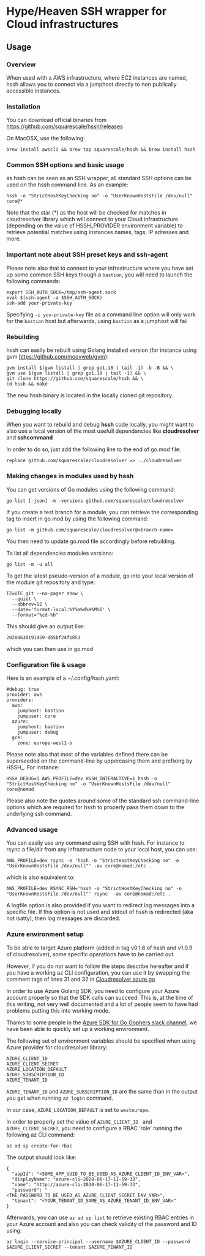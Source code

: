 Hype/Heaven SSH wrapper for Cloud infrastructures
=================================================

Usage
-----

### Overview

When used with a AWS infrastructure, where EC2 instances are named, hssh  allows you to connect via a jumphost
directly to non publically accessible instances.

### Installation

You can download official binaries from https://github.com/squarescale/hssh/releases

On MacOSX, use the following:

```
brew install awscli && brew tap squarescale/hssh && brew install hssh
```

### Common SSH options and basic usage

as hssh can be seen as an SSH wrapper, all standard SSH options can be used on the hssh command line. As an example:

```
hssh -o "StrictHostKeyChecking no" -o "UserKnownHostsFile /dev/null" core@*
```

Note that the star (*) as the host will be checked for matches in cloudresolver library which will connect to your Cloud infrastructure (depending on the value of HSSH_PROVIDER environment variable) to retrieve potential matches using instances names, tags, IP adresses and more.

### Important note about SSH preset keys and ssh-agent

Please note also that to connect to your infrastructure where you have set up some common SSH keys though a `bastion`,
you will need to launch the following commands:

```
export SSH_AUTH_SOCK=/tmp/ssh-agent.sock
eval $(ssh-agent -a $SSH_AUTH_SOCK)
ssh-add your-private-key
```

Specifying `-i you-private-key` file as a command line option will only work for the `bastion` host but afterwards, using `bastion` as a jumphost will fail

### Rebuilding

hssh can easily be rebuilt using Golang installed version (for instance using gvm https://github.com/moovweb/gvm):

```
gvm install $(gvm listall | grep go1.18 | tail -1) -b -B && \
gvm use $(gvm listall | grep go1.18 | tail -1) && \
git clone https://github.com/squarescale/hssh && \
cd hssh && make
```

The new hssh binary is located in the locally cloned git repository.

### Debugging locally

When you want to rebuild and debug **hssh** code locally, you might want to also use a local version of the most usefull dependancies like **cloudresolver** and **sshcommand**

In order to do so, just add the following line to the end of go.mod file:

```
replace github.com/squarescale/cloudresolver => ../cloudresolver
```

### Making changes in modules used by hssh

You can get versions of Go modules using the following command:

```go list [-json] -m -versions github.com/squarescale/cloudresolver```

If you create a test branch for a module, you can retrieve the corresponding tag to insert in go.mod
by using the following command:

```go list -m github.com/squarescale/cloudresolver@<branch-name>```

You then need to update go.mod file accordingly before rebuilding.

To list all dependencies modules versions:

```
go list -m -u all
```

To get the latest pseudo-version of a module, go into your local version of the module git repository and type:

```
TZ=UTC git --no-pager show \
  --quiet \
  --abbrev=12 \
  --date='format-local:%Y%m%d%H%M%S' \
  --format="%cd-%h"
```

This should give an output like:

```
20200630191459-0b5bf24f1853
```

which you can then use in go.mod

### Configuration file & usage

Here is an example of a ~/.config/hssh.yaml:

```
#debug: true
provider: aws
providers:
  aws:
    jumphost: bastion
    jumpuser: core
  azure:
    jumphost: bastion
    jumpuser: debug
  gce:
    zone: europe-west1-b
```

Please note also that most of the variables defined there can be superseeded on the command-line by uppercasing them and prefixing by HSSH_. For instance:

```
HSSH_DEBUG=1 AWS_PROFILE=dev HSSH_INTERACTIVE=1 hssh -o "StrictHostKeyChecking no" -o "UserKnownHostsFile /dev/null" core@nomad
```

Please also note the quotes around some of the standard ssh command-line options which are required for hssh to properly pass them down to the underlying ssh command.

### Advanced usage

You can easily use any command using SSH with hssh. For instance to rsync a file/dir from any infrastructure node to your local host, you can use:

```
AWS_PROFILE=dev rsync -e 'hssh -o "StrictHostKeyChecking no" -o "UserKnownHostsFile /dev/null"' -av core@nomad:/etc .
```
which is also equivalent to:
```
AWS_PROFILE=dev RSYNC_RSH='hssh -o "StrictHostKeyChecking no" -o "UserKnownHostsFile /dev/null"' rsync  -av core@nomad:/etc .
```

A logfile option is also provided if you want to redirect log messages into a specific file. If this option is not used and
stdout of hssh is redirected (aka not isatty), then log messages are discarded.

### Azure environment setup

To be able to target Azure platform (added in tag v0.1.6 of hssh and v1.0.9 of cloudresolver), some specific operations have to be carried out.

However, if you do not want
to follow the steps describe hereafter and if you have a working az CLI configuration, you can use it by swapping
the comment tags of lines 31 and 32 in [Cloudresolver azure.go](https://github.com/squarescale/cloudresolver/blob/master/azure.go#L31)

In order to use Azure Golang SDK, you need to configure your Azure account properly so that the SDK calls can succeed. This is, at the time of this writing, not very well documented and a lot of people seem to have had problems putting this into working mode.

Thanks to some people in the [Azure SDK for Go Gophers slack channel](https://gophers.slack.com/archives/CA7HK8EEP), we have been able to quickly set up a working environment.

The following set of environment variables should be specified when using Azure provider for cloudresolver library:

```
AZURE_CLIENT_ID
AZURE_CLIENT_SECRET
AZURE_LOCATION_DEFAULT
AZURE_SUBSCRIPTION_ID
AZURE_TENANT_ID
```

`AZURE_TENANT_ID` and `AZURE_SUBSCRIPTION_ID` are the same than in the output you get when running `az login` command.

In our case, `AZURE_LOCATION_DEFAULT` is set to `westeurope`.

In order to properly set the value of `AZURE_CLIENT_ID ` and `AZURE_CLIENT_SECRET`, you need to configure a RBAC 'role' running the following az CLI command:

```
az ad sp create-for-rbac
```

The output should look like:

```
{
  "appId": "<SOME_APP_UUID_TO_BE_USED_AS_AZURE_CLIENT_ID_ENV_VAR>",
  "displayName": "azure-cli-2020-06-17-11-59-33",
  "name": "http://azure-cli-2020-06-17-11-59-33",
  "password": "<THE_PASSWORD_TO_BE_USED_AS_AZURE_CLIENT_SECRET_ENV_VAR>",
  "tenant": "<YOUR_TENANT_ID_SAME_AS_AZURE_TENANT_ID_ENV_VAR>"
}
```

Afterwards, you can use `az ad sp list` to retrieve existing RBAC entries in your Azure account and also you can check validity of the password and ID using:

```
az login --service-principal --username $AZURE_CLIENT_ID --password $AZURE_CLIENT_SECRET --tenant $AZURE_TENANT_ID
```
